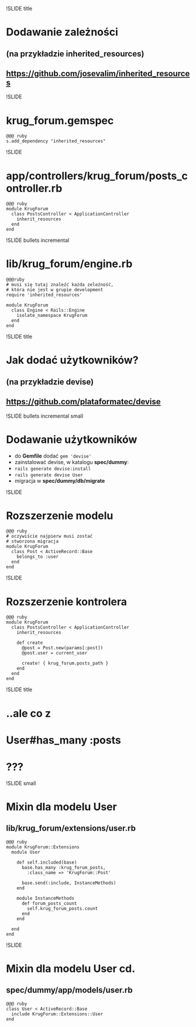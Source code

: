 !SLIDE title
# Dodawanie zależności #
## (na przykładzie inherited_resources) ##
## https://github.com/josevalim/inherited_resources ##

!SLIDE
# krug_forum.gemspec #

    @@@ ruby
    s.add_dependency "inherited_resources"

!SLIDE
# app/controllers/krug\_forum/posts\_controller.rb #

    @@@ ruby
    module KrugForum
      class PostsController < ApplicationController
        inherit_resources
      end
    end

!SLIDE bullets incremental
# lib/krug_forum/engine.rb #

    @@@ruby
    # musi się tutaj znaleźć każda zeleźność,
    # która nie jest w grupie development
    require 'inherited_resources'

    module KrugForum
      class Engine < Rails::Engine
        isolate_namespace KrugForum
      end
    end

!SLIDE title
# Jak dodać użytkowników? #
##  (na przykładzie devise) ##
## https://github.com/plataformatec/devise ##

!SLIDE bullets incremental small
# Dodawanie użytkowników #

* do __Gemfile__ dodać `gem 'devise'`
* zainstalować devise, w katalogu __spec/dummy__:
* `rails generate devise:install`
* `rails generate devise User`
* migracja w __spec/dummy/db/migrate__

!SLIDE
# Rozszerzenie modelu #

    @@@ ruby
    # oczywiście najpierw musi zostać
    # stworzona migracja
    module KrugForum
      class Post < ActiveRecord::Base
        belongs_to :user
      end
    end

!SLIDE
# Rozszerzenie kontrolera #

    @@@ ruby
    module KrugForum
      class PostsController < ApplicationController
        inherit_resources

        def create
          @post = Post.new(params[:post])
          @post.user = current_user

          create! { krug_forum.posts_path }
        end
      end
    end

!SLIDE title
# ..ale co z #
# User#has_many :posts #
# ??? #

!SLIDE small
# Mixin dla modelu User #

## lib/krug\_forum/extensions/user.rb

    @@@ ruby
    module KrugForum::Extensions
      module User

        def self.included(base)
          base.has_many :krug_forum_posts, 
            :class_name => 'KrugForum::Post'

          base.send(:include, InstanceMethods)
        end

        module InstanceMethods
          def forum_posts_count
            self.krug_forum_posts.count
          end
        end

      end
    end

!SLIDE
# Mixin dla modelu User cd. #

## spec/dummy/app/models/user.rb

    @@@ ruby
    class User < ActiveRecord::Base
      include KrugForum::Extensions::User
    end

